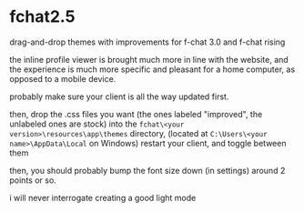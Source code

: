 # fchat2.5

drag-and-drop themes with improvements for f-chat 3.0 and f-chat rising

the inline profile viewer is brought much more in line with the website, and the experience is much more specific and pleasant for a home computer, as opposed to a mobile device.

probably make sure your client is all the way updated first.

then, drop the .css files you want (the ones labeled "improved", the unlabeled ones are stock) into the `fchat\<your version>\resources\app\themes` directory, (located at `C:\Users\<your name>\AppData\Local` on Windows) restart your client, and toggle between them

then, you should probably bump the font size down (in settings) around 2 points or so.

i will never interrogate creating a good light mode
